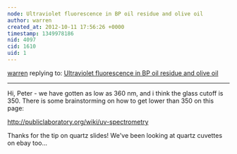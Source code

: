 ```yaml
---
node: Ultraviolet fluorescence in BP oil residue and olive oil
author: warren
created_at: 2012-10-11 17:56:26 +0000
timestamp: 1349978186
nid: 4097
cid: 1610
uid: 1
---
```




[warren](../profile/warren) replying to: [Ultraviolet fluorescence in BP oil residue and olive oil](../notes/warren/10-1-2012/ultraviolet-fluorescence-bp-oil-residue-and-olive-oil)

----
Hi, Peter - we have gotten as low as 360 nm, and i think the glass cutoff is 350. There is some brainstorming on how to get lower than 350 on this page:

http://publiclaboratory.org/wiki/uv-spectrometry

Thanks for the tip on quartz slides! We've been looking at quartz cuvettes on ebay too...